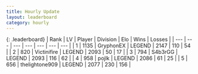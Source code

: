 ```yaml
---
title: Hourly Update
layout: leaderboard
category: hourly
---
```


{: .leaderboard}
| Rank | LV | Player | Division | Elo | Wins | Losses |
| --- | --- | --- | --- | --- | --- | --- |
| <span data-change="0">1</span> | 1135 | <span title="ID: 315148">GryphonEX</span> | LEGEND | <span data-change="-14">2147</span> | <span data-change="2">110</span> | <span data-change="2">54</span> |
| <span data-change="0">2</span> | 820 | <span title="ID: 112242">Victinifire</span> | LEGEND | <span data-change="0">2093</span> | <span data-change="0">50</span> | <span data-change="0">17</span> |
| <span data-change="1">3</span> | 794 | <span title="ID: 166888">S4b3rGG</span> | LEGEND | <span data-change="12">2093</span> | <span data-change="3">116</span> | <span data-change="1">62</span> |
| <span data-change="-1">4</span> | 958 | <span title="ID: 4783">pojlk</span> | LEGEND | <span data-change="0">2086</span> | <span data-change="0">61</span> | <span data-change="0">25</span> |
| <span data-change="0">5</span> | 656 | <span title="ID: 562775">thelightone909</span> | LEGEND | <span data-change="0">2077</span> | <span data-change="0">230</span> | <span data-change="0">156</span> |